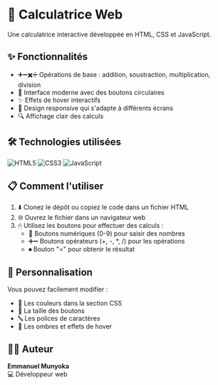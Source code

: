 # 🧮 Calculatrice Web

Une calculatrice interactive développée en HTML, CSS et JavaScript.




## ✨ Fonctionnalités

- ➕➖✖️➗ Opérations de base : addition, soustraction, multiplication, division
- 🎨 Interface moderne avec des boutons circulaires
- ✨ Effets de hover interactifs
- 📱 Design responsive qui s'adapte à différents écrans
- 🔍 Affichage clair des calculs

## 🛠 Technologies utilisées

![HTML5](https://img.shields.io/badge/-HTML5-E34F26?logo=html5&logoColor=white)
![CSS3](https://img.shields.io/badge/-CSS3-1572B6?logo=css3&logoColor=white)
![JavaScript](https://img.shields.io/badge/-JavaScript-F7DF1E?logo=javascript&logoColor=black)

## 📋 Comment l'utiliser

1. ⬇️ Clonez le dépôt ou copiez le code dans un fichier HTML
2. 🌐 Ouvrez le fichier dans un navigateur web
3. 🖱 Utilisez les boutons pour effectuer des calculs :
   - 🔢 Boutons numériques (0-9) pour saisir des nombres
   - ➕➖ Boutons opérateurs (+, -, *, /) pour les opérations
   - ⏺ Bouton "=" pour obtenir le résultat

## 🎨 Personnalisation

Vous pouvez facilement modifier :
- 🎨 Les couleurs dans la section CSS
- 📏 La taille des boutons
- 🔤 Les polices de caractères
- 💫 Les ombres et effets de hover

## 👨‍💻 Auteur

**Emmanuel Munyoka**  
💻 Développeur web  



